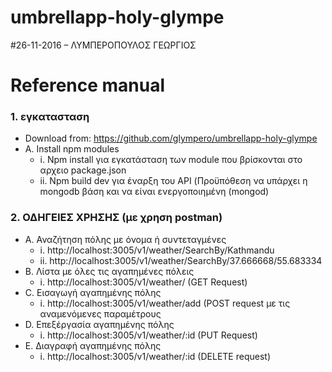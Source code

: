 # umbrellapp-holy-glympe

#26-11-2016 – ΛΥΜΠΕΡΟΠΟΥΛΟΣ ΓΕΩΡΓΙΟΣ

# Reference manual

### 1.	εγκατασταση
  * Download from: https://github.com/glympero/umbrellapp-holy-glympe
  * A.	Install npm modules
    * i.	Npm install για εγκατάσταση των module που βρίσκονται στο αρχειο package.json
    * ii.	Npm build dev για έναρξη του API (Προϋπόθεση να υπάρχει η mongodb βάση και να είναι ενεργοποιημένη (mongod)
### 2.	ΟΔΗΓΕΙΕΣ ΧΡΗΣΗΣ (με χρηση postman)
  * A.	Αναζήτηση πόλης  με όνομα ή συντεταγμένες
    * i.	http://localhost:3005/v1/weather/SearchBy/Kathmandu
    * ii.	http://localhost:3005/v1/weather/SearchBy/37.666668/55.683334
  * B.	Λίστα με όλες τις αγαπημένες πόλεις
    * i.	http://localhost:3005/v1/weather/ (GET Request)
  * C.	Εισαγωγή αγαπημένης πόλης
    * i.	http://localhost:3005/v1/weather/add (POST request με τις αναμενόμενες παραμέτρους
  * D.	Επεξέργασία αγαπημένης πόλης
    * i.	http://localhost:3005/v1/weather/:id (PUT Request)
  * E.	Διαγραφή αγαπημένης πόλης
    * i.	http://localhost:3005/v1/weather/:id (DELETE request)
